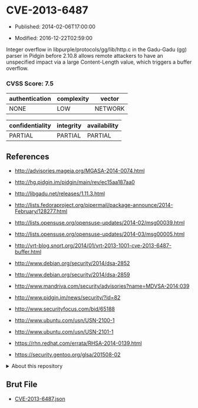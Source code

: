 # CVE-2013-6487

- Published: 2014-02-06T17:00:00

- Modified: 2016-12-22T02:59:00

Integer overflow in libpurple/protocols/gg/lib/http.c in the Gadu-Gadu (gg) parser in Pidgin before 2.10.8 allows remote attackers to have an unspecified impact via a large Content-Length value, which triggers a buffer overflow.

### CVSS Score: **7.5**

| authentication | complexity | vector |
| --- | --- | --- |
| NONE | LOW | NETWORK |

| confidentiality | integrity | availability |
| --- | --- | --- |
| PARTIAL | PARTIAL | PARTIAL |

## References

* http://advisories.mageia.org/MGASA-2014-0074.html

* http://hg.pidgin.im/pidgin/main/rev/ec15aa187aa0

* http://libgadu.net/releases/1.11.3.html

* http://lists.fedoraproject.org/pipermail/package-announce/2014-February/128277.html

* http://lists.opensuse.org/opensuse-updates/2014-02/msg00039.html

* http://lists.opensuse.org/opensuse-updates/2014-03/msg00005.html

* http://vrt-blog.snort.org/2014/01/vrt-2013-1001-cve-2013-6487-buffer.html

* http://www.debian.org/security/2014/dsa-2852

* http://www.debian.org/security/2014/dsa-2859

* http://www.mandriva.com/security/advisories?name=MDVSA-2014:039

* http://www.pidgin.im/news/security/?id=82

* http://www.securityfocus.com/bid/65188

* http://www.ubuntu.com/usn/USN-2100-1

* http://www.ubuntu.com/usn/USN-2101-1

* https://rhn.redhat.com/errata/RHSA-2014-0139.html

* https://security.gentoo.org/glsa/201508-02

<details>
<summary>About this repository</summary> 

  This repository is part of the project [Live Hack CVE](https://github.com/Live-Hack-CVE). Main website can be found [www.live-hack.org](https://www.live-hack.org) 
  
  Made by [Sn0wAlice](https://github.com/Sn0wAlice) for the people that care about security and need to have a feed of the latest CVEs. Hope you enjoy it, don't forget to star the repo and follow me on [Twitter](https://twitter.com/Sn0wAlice) and [Github](https://github.com/Sn0wAlice). And that is my [personnal website](https://www.alice-snow.me/)

  - [Home Page](https://github.com/Live-Hack-CVE)
  - [Framework](https://github.com/Live-Hack-CVE/cve-framework)
  - [CVE database](https://github.com/Live-Hack-CVE/full_database)
  - [Changelog](https://github.com/Live-Hack-CVE/Changelog)
</details>

## Brut File

* [CVE-2013-6487.json](https://raw.githubusercontent.com/Live-Hack-CVE/full_database/main/cves/2013/CVE-2013-6487.json)

